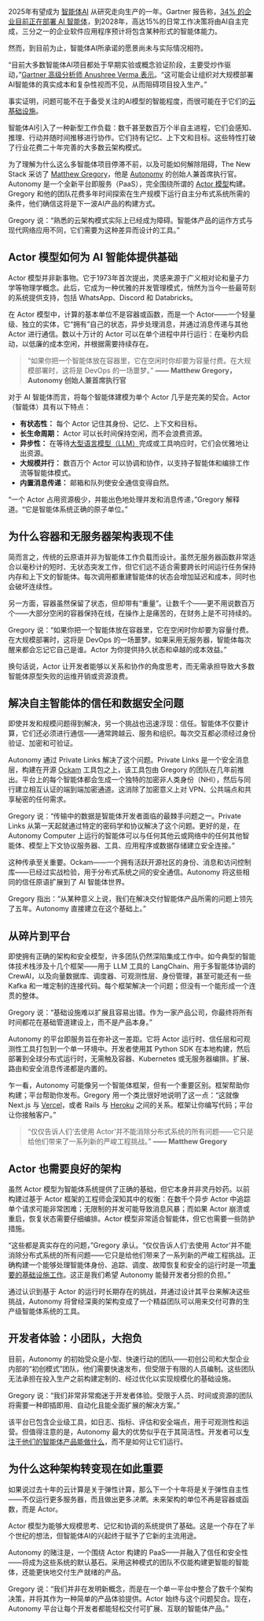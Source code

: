 2025年有望成为 [智能体AI](https://thenewstack.io/ai-agents-a-comprehensive-introduction-for-developers/) 从研究走向生产的一年。Gartner 报告称，[34% 的企业目前正在部署 AI 智能体](https://www.gartner.com/en/articles/ai-agents)，到2028年，高达15%的日常工作决策将由AI自主完成，三分之一的企业软件应用程序预计将包含某种形式的智能体能力。

然而，到目前为止，智能体AI所承诺的愿景尚未与实际情况相符。

“目前大多数智能体AI项目都处于早期实验或概念验证阶段，主要受炒作驱动，”[Gartner 高级分析师 Anushree Verma 表示](https://www.gartner.com/en/newsroom/press-releases/2025-06-25-gartner-predicts-over-40-percent-of-agentic-ai-projects-will-be-canceled-by-end-of-2027)。“这可能会让组织对大规模部署AI智能体的真实成本和复杂性视而不见，从而阻碍项目投入生产。”

事实证明，问题可能不在于备受关注的AI模型的智能程度，而很可能在于它们的[云基础设施](https://thenewstack.io/introduction-to-cloud-native-computing)。

智能体AI引入了一种新型工作负载：数千甚至数百万个半自主进程，它们会感知、推理、行动并随时间推移进行协作。它们持有记忆、上下文和目标。这些特性打破了行业花费二十年完善的大多数云架构模式。

为了理解为什么这么多智能体项目停滞不前，以及可能如何解除阻碍，The New Stack 采访了 [Matthew Gregory](https://www.linkedin.com/in/matthewgregory/)，他是 [Autonomy](https://autonomy.computer/?utm_content=inline+mention) 的创始人兼首席执行官。Autonomy 是一个全新平台即服务（PaaS），完全围绕所谓的 [Actor 模型](https://www.geeksforgeeks.org/system-design/actor-model-in-distributed-systems/)构建。Gregory 和他的团队花费多年时间探索在生产规模下运行自主分布式系统所需的条件，他们确信这将是下一波AI产品的构建方式。

Gregory 说：“熟悉的云架构模式实际上已经成为障碍。智能体产品的运作方式与现代网络应用不同，它们需要为这种差异而设计的工具。”

## Actor 模型如何为 AI 智能体提供基础

Actor 模型并非新事物。它于1973年首次提出，灵感来源于广义相对论和量子力学等物理学概念。此后，它成为一种优雅的并发管理模式，悄然为当今一些最苛刻的系统提供支持，包括 WhatsApp、Discord 和 Databricks。

在 Actor 模型中，计算的基本单位不是容器或函数，而是一个 Actor——一个轻量级、独立的实体，它“拥有”自己的状态，异步处理消息，并通过消息传递与其他 Actor 进行通信。数以十万计的 Actor 可以在单个进程中并行运行：在毫秒内启动，以低廉的成本空闲，并根据需要持续存在。

> “如果你把一个智能体放在容器里，它在空闲时你却要为容量付费。在大规模部署时，这将是 DevOps 的一场噩梦。”
> **—— Matthew Gregory，Autonomy 创始人兼首席执行官**

对于 AI 智能体而言，将每个智能体建模为单个 Actor 几乎是完美的契合。Actor（智能体）具有以下特点：

*   **有状态性：** 每个 Actor 记住其身份、记忆、上下文和目标。
*   **长生命周期：** Actor 可以长时间保持空闲，而不会浪费资源。
*   **异步性：** 在等待[大型语言模型（LLM）](https://thenewstack.io/what-large-language-models-can-do-well-now-and-what-they-cant/)完成或工具响应时，它们会优雅地让出资源。
*   **大规模并行：** 数百万个 Actor 可以协调和协作，以支持子智能体和编排工作流等智能体模式。
*   **内置消息传递：** 邮箱和队列使安全通信变得自然。

“一个 Actor 占用资源极少，并能出色地处理并发和消息传递，”Gregory 解释道。“它是智能体系统正确的原子单位。”

## 为什么容器和无服务器架构表现不佳

简而言之，传统的云原语并非为智能体工作负载而设计。虽然无服务器函数非常适合以毫秒计的短时、无状态突发工作，但它们远不适合需要跨长时间运行任务保持内存和上下文的智能体。每次调用都重建智能体的状态会增加延迟和成本，同时也会破坏连续性。

另一方面，容器虽然保留了状态，但却带有“重量”。让数千个——更不用说数百万个——大部分空闲的容器保持在线，在操作上是痛苦的，在财务上是不可持续的。

Gregory 说：“如果你把一个智能体放在容器里，它在空闲时你却要为容量付费。在大规模部署时，这将是 DevOps 的一场噩梦。如果采用无服务器，智能体每次醒来都会忘记它自己是谁。Actor 为你提供持久状态和卓越的成本效益。”

换句话说，Actor 让开发者能够以关系和协作的角度思考，而无需承担导致大多数智能体原型失败的运维开销或资源浪费。

## 解决自主智能体的信任和数据安全问题

即使并发和规模问题得到解决，另一个挑战也迅速浮现：信任。智能体不仅要计算，它们还必须进行通信——通常跨越云、服务和组织。每次交互都必须经过身份验证、加密和可验证。

Autonomy 通过 Private Links 解决了这个问题。Private Links 是一个安全消息层，构建在开源 [Ockam](https://docs.ockam.io/) 工具包之上，该工具包由 Gregory 的团队在几年前推出。平台上的每个智能体都会生成一个独特的加密非人类身份（NHI），然后与同行建立相互认证的端到端加密通道。这消除了加密意义上对 VPN、公共端点和共享秘密的任何需求。

Gregory 说：“传输中的数据是智能体开发者面临的最棘手问题之一。Private Links 从第一天起就通过特定的密码学和协议解决了这个问题。更好的是，在 Autonomy Computer 上运行的智能体可以与任何其他云或网络中的任何其他智能体、模型上下文协议服务器、工具、应用程序或数据存储建立安全连接。”

这种传承至关重要。Ockam——一个拥有活跃开源社区的身份、消息和访问控制库——已经过实战检验，用于分布式系统之间的安全通信。Autonomy 将这些相同的信任原语扩展到了 AI 智能体世界。

Gregory 指出：“从某种意义上说，我们在解决交付智能体产品所需的问题上领先了五年。Autonomy 直接建立在这个基础上。”

## 从碎片到平台

即使拥有正确的架构和安全模型，许多团队仍然深陷集成工作中。如今典型的智能体技术栈涉及十几个框架——用于 LLM 工具的 LangChain、用于多智能体协调的 CrewAI，以及向量数据库、调度器、可观测性层、身份管理，甚至可能还有一些 Kafka 和一堆定制的连接代码。每个框架解决一个问题；但没有一个能形成一个连贯的整体。

Gregory 说：“基础设施难以扩展且容易出错。作为一家产品公司，你最终将所有时间都花在基础管道建设上，而不是产品本身。”

Autonomy 的平台即服务旨在弥补这一差距。它将 Actor 运行时、信任层和可观测性工具打包到一个单一环境中。开发者使用其 Python SDK 在本地构建，然后部署到全球分布式运行时，无需触及容器、Kubernetes 或无服务器编排。扩展、路由和安全消息传递都是内置的。

乍一看，Autonomy 可能像另一个智能体框架，但有一个重要区别。框架帮助你构建；平台帮助你发布。Gregory 用一个类比很好地说明了这一点：“这就像 Next.js 与 [Vercel](https://vercel.com/)，或者 Rails 与 [Heroku](https://www.heroku.com/?utm_content=inline+mention) 之间的关系。框架让你编写代码；平台让你接触客户。”

> “仅仅告诉人们‘去使用 Actor’并不能消除分布式系统的所有问题——它只是给他们带来了一系列新的严峻工程挑战。”
> **—— Matthew Gregory**

## Actor 也需要良好的架构

虽然 Actor 模型为智能体系统提供了正确的基础，但它本身并非灵丹妙药。以前构建过基于 Actor 框架的工程师会深知其中的权衡：在数千个异步 Actor 中追踪单个请求可能非常困难；无限制的并发可能导致消息风暴；而如果 Actor 崩溃或重启，恢复状态需要仔细编排。Actor 模型非常适合智能体，但它也需要一些防护措施。

“这些都是真实存在的问题，”Gregory 承认。“仅仅告诉人们‘去使用 Actor’并不能消除分布式系统的所有问题——它只是给他们带来了一系列新的严峻工程挑战。正确构建一个能够处理智能体身份、追踪、调度、故障恢复和安全的运行时是一项[重要的基础设施工作](https://thenewstack.io/runtime-context-missing-piece-in-kubernetes-security/)。这正是我们希望 Autonomy 能替开发者分担的负担。”

通过认识到基于 Actor 的运行时长期存在的挑战，并通过设计其平台来解决这些挑战，Autonomy 将曾经深奥的架构变成了一个精益团队可以用来交付可靠的生产级智能体系统的工具。

## 开发者体验：小团队，大抱负

目前，Autonomy 的初始受众是小型、快速行动的团队——初创公司和大型企业内部的“初创模式”团队，他们需要快速发布，但受限于有限的人员编制。这些团队无法承担在投入生产之前构建定制的、经过优化以实现规模化的基础设施。

Gregory 说：“我们非常非常痴迷于开发者体验。受限于人员、时间或资源的团队将需要一种即插即用、自动化且能全面扩展的解决方案。”

该平台已包含企业级工具，如日志、指标、评估和安全端点，用于可观测性和运营。但值得注意的是，Autonomy 最大的优势似乎在于其简洁性。开发者可以[专注于他们的智能体产品能做什么](https://thenewstack.io/agentic-ai-is-quickly-revolutionizing-ides-and-developer-productivity/)，而不是如何让它们运行。

## 为什么这种架构转变现在如此重要

如果说过去十年的云计算是关于弹性计算，那么下一个十年将是关于弹性自主性——不仅运行更多服务器，而且做出更多*决策*。未来架构的单位不再是容器或函数，而是 Actor。

Actor 模型为能够大规模思考、记忆和协调的系统提供了基础。这是一个存在了半个世纪的想法，但智能体AI的兴起终于赋予了它新的主流用途。

Autonomy 的赌注是，一个围绕 Actor 构建的 PaaS——并融入了信任和安全性——将成为这些系统的默认基石。采用这种模式的团队不仅能构建更智能的智能体，还能更快地交付生产就绪的产品。

Gregory 说：“我们并非在发明新概念，而是在一个单一平台中整合了数千个架构决策，并将其作为一种简单的产品体验提供。Actor 始终与这个问题契合。现在，Autonomy 平台让每个开发者都能轻松交付可扩展、互联的智能体产品。”